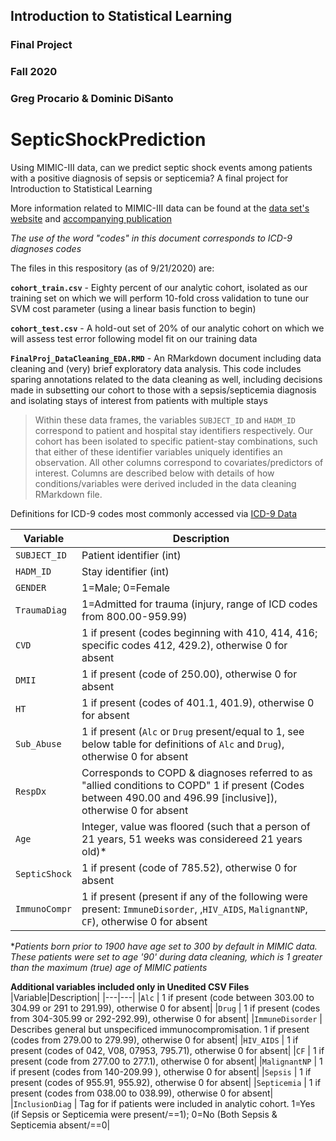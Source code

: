 ## Introduction to Statistical Learning 
### Final Project
### Fall 2020
### Greg Procario & Dominic DiSanto

# SepticShockPrediction
Using MIMIC-III data, can we predict septic shock events among patients with a positive diagnosis of sepsis or septicemia? A final project for Introduction to Statistical Learning

More information related to MIMIC-III data can be found at the [data set's website](https://mimic.physionet.org/) and [accompanying publication](https://www.nature.com/articles/sdata201635)  
  
  
*The use of the word "codes" in this document corresponds to ICD-9 diagnoses codes*

The files in this respository (as of 9/21/2020) are:

**`cohort_train.csv`** - Eighty percent of our analytic cohort, isolated as our training set on which we will perform 10-fold cross validation to tune our SVM cost parameter (using a linear basis function to begin) 

**`cohort_test.csv`** - A hold-out set of 20% of our analytic cohort on which we will assess test error following model fit on our training data

**`FinalProj_DataCleaning_EDA.RMD`** - An RMarkdown document including data cleaning and (very) brief exploratory data analysis. This code includes sparing annotations related to the data cleaning as well, including decisions made in subsetting our cohort to those with a sepsis/septicemia diagnosis and isolating stays of interest from patients with multiple stays


> Within these data frames, the variables `SUBJECT_ID` and `HADM_ID` correspond to patient and hospital stay identifiers respectively. Our cohort has been isolated to specific patient-stay combinations, such that either of these identifier variables uniquely identifies an observation. All other columns correspond to covariates/predictors of interest. Columns are described below with details of how conditions/variables were derived included in the data cleaning RMarkdown file. 

Definitions for ICD-9 codes most commonly accessed via [ICD-9 Data](https://www.icd9data.com)


|Variable|Description|
|---|---|
|`SUBJECT_ID` | Patient identifier (int)|
|`HADM_ID` | Stay identifier (int)|
|`GENDER` | 1=Male; 0=Female|
|`TraumaDiag` | 1=Admitted for trauma (injury, range of ICD codes from 800.00-959.99)|
|`CVD` | 1 if present (codes beginning with 410, 414, 416; specific codes 412, 429.2), otherwise 0 for absent |
|`DMII` | 1 if present (code of 250.00), otherwise 0 for absent|
|`HT` | 1 if present (codes of 401.1, 401.9), otherwise 0 for absent|
|`Sub_Abuse` | 1 if present (`Alc` or `Drug` present/equal to 1, see below table for definitions of `Alc` and `Drug`), otherwise 0 for absent|
|`RespDx` | Corresponds to COPD & diagnoses referred to as "allied conditions to COPD" 1 if present (Codes between 490.00 and 496.99 [inclusive]), otherwise 0 for absent|
|`Age` | Integer, value was floored (such that a person of 21 years, 51 weeks was considereed 21 years old)*|
|`SepticShock` | 1 if present (code of 785.52), otherwise 0 for absent|
|`ImmunoCompr` | 1 if present (present if any of the following were present: `ImmuneDisorder`, ,`HIV_AIDS`, `MalignantNP`, `CF`), otherwise 0 for absent|  

**Patients born prior to 1900 have age set to 300 by default in MIMIC data. These patients were set to age '90' during data cleaning, which is 1 greater than the maximum (true) age of MIMIC patients*

**Additional variables included only in Unedited CSV Files**
|Variable|Description|
|---|---|
|`Alc` | 1 if present (code between 303.00 to 304.99 or 291 to 291.99), otherwise 0 for absent|
|`Drug` | 1 if present (codes from 304-305.99 or 292-292.99), otherwise 0 for absent|
|`ImmuneDisorder` | Describes general but unspecificed immunocompromisation. 1 if present (codes from 279.00 to 279.99), otherwise 0 for absent|
|`HIV_AIDS` | 1 if present (codes of 042, V08, 07953, 795.71), otherwise 0 for absent|
|`CF` | 1 if present (code from 277.00 to 277.1), otherwise 0 for absent|
|`MalignantNP` | 1 if present (codes from 140-209.99 ), otherwise 0 for absent|
|`Sepsis` | 1 if present (codes of 955.91, 955.92), otherwise 0 for absent|
|`Septicemia` | 1 if present (codes from 038.00 to 038.99), otherwise 0 for absent|
|`InclusionDiag`	 | Tag for if patients were included in analytic cohort. 1=Yes (if Sepsis or Septicemia were present/==1); 0=No (Both Sepsis & Septicemia absent/==0|


